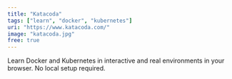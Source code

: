 ```yaml
---
title: "Katacoda"
tags: ["learn", "docker", "kubernetes"]
uri: "https://www.katacoda.com/"
image: "katacoda.jpg"
free: true
---
```


Learn Docker and Kubernetes in interactive and real environments in your browser. No local setup required.
